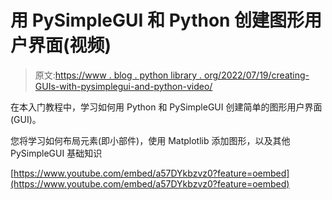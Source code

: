 # 用 PySimpleGUI 和 Python 创建图形用户界面(视频)

> 原文:[https://www . blog . python library . org/2022/07/19/creating-GUIs-with-pysimplegui-and-python-video/](https://www.blog.pythonlibrary.org/2022/07/19/creating-guis-with-pysimplegui-and-python-video/)

在本入门教程中，学习如何用 Python 和 PySimpleGUI 创建简单的图形用户界面(GUI)。

您将学习如何布局元素(即小部件)，使用 Matplotlib 添加图形，以及其他 PySimpleGUI 基础知识

[https://www.youtube.com/embed/a57DYkbzvz0?feature=oembed](https://www.youtube.com/embed/a57DYkbzvz0?feature=oembed)